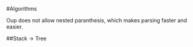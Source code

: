 #Algorithms

Oup does not allow nested paranthesis, which makes parsing faster and easier.  

##Stack -> Tree

